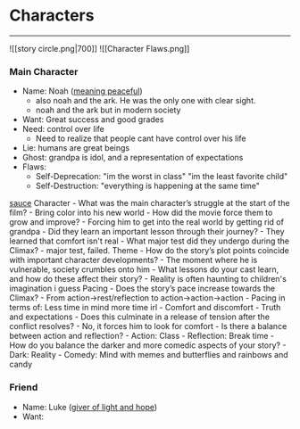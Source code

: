 # Characters
---
![[story circle.png|700]]
![[Character Flaws.png]]
### Main Character
- Name: Noah ([meaning peaceful](https://momlovesbest.com/biblical-boy-names))
	- also noah and the ark. He was the only one with clear sight.
	- noah and the ark but in modern society
- Want: Great success and good grades
- Need: control over life
	- Need to realize that people cant have control over his life
- Lie: humans are great beings
- Ghost: grandpa is idol, and a representation of expectations
- Flaws:
	- Self-Deprecation: "im the worst in class" "im the least favorite child"
	- Self-Destruction: "everything is happening at the same time"

[sauce](https://thenovelsmithy.com/storytelling-through-movies/)
	Character
	-   What was the main character’s struggle at the start of the film?
		- Bring color into his new world
	-   How did the movie force them to grow and improve?
		- Forcing him to get into the real world by getting rid of grandpa
	-   Did they learn an important lesson through their journey?
		- They learned that comfort isn't real
	-   What major test did they undergo during the Climax?
		- major test, failed.
	Theme
	-   How do the story’s plot points coincide with important character developments?
		- The moment where he is vulnerable, society crumbles onto him
	-   What lessons do your cast learn, and how do these affect their story?
		- Reality is often haunting to children's imagination i guess
	Pacing
	-   Does the story’s pace increase towards the Climax?
		- From action->rest/reflection to action->action->action
		- Pacing in terms of: Less time in mind more time irl
			- Comfort and discomfort
			- Truth and expectations
	-   Does this culminate in a release of tension after the conflict resolves?
		- No, it forces him to look for comfort
	-   Is there a balance between action and reflection?
		- Action: Class
		- Reflection: Break time
	-   How do you balance the darker and more comedic aspects of your story?
		- Dark: Reality
		- Comedy: Mind with memes and butterflies and rainbows and candy


### Friend
- Name: Luke ([giver of light and hope](https://momlovesbest.com/biblical-boy-names))
- Want: